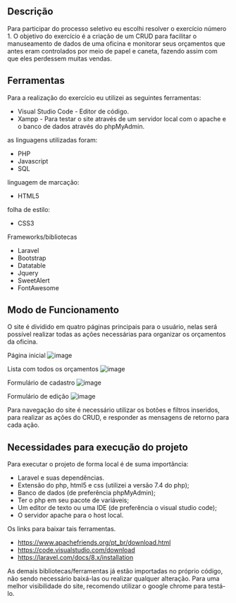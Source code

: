 ## Descrição
Para participar do processo seletivo eu escolhi resolver o exercício número 1. O objetivo do exercício é a criação de um CRUD para facilitar o manuseamento de dados de uma oficina e monitorar seus orçamentos que antes eram controlados por meio de papel e caneta, fazendo assim com que eles perdessem muitas vendas.

## Ferramentas
Para a realização do exercício eu utilizei as seguintes ferramentas:

- Visual Studio Code - Editor de código.
- Xampp - Para testar o site através de um servidor local com o apache e o banco de dados através do phpMyAdmin.

as linguagens utilizadas foram:
- PHP
- Javascript
- SQL

linguagem de marcação:
- HTML5

folha de estilo:
- CSS3

Frameworks/bibliotecas
- Laravel 
- Bootstrap
- Datatable
- Jquery
- SweetAlert
- FontAwesome

## Modo de Funcionamento
O site é dividido em quatro páginas principais para o usuário, nelas será possível realizar todas as ações necessárias para organizar os orçamentos da oficina.

Página inicial
![image](https://user-images.githubusercontent.com/42790322/95242541-b32e6700-07e5-11eb-9dfc-6c24d7a9b0b3.png)

Lista com todos os orçamentos
![image](https://user-images.githubusercontent.com/42790322/95242808-16b89480-07e6-11eb-8552-9ece1d343e88.png)

Formulário de cadastro
![image](https://user-images.githubusercontent.com/42790322/95243162-99d9ea80-07e6-11eb-9424-1b9a4b6c913b.png)

Formulário de edição
![image](https://user-images.githubusercontent.com/42790322/95242965-4f586e00-07e6-11eb-8bbd-a55b083fca84.png)


Para navegação do site é necessário utilizar os botões e filtros inseridos, para realizar as ações do CRUD, e responder as mensagens de retorno para cada ação.


## Necessidades para execução do projeto

Para executar o projeto de forma local é de suma importância:

- Laravel e suas dependências.
- Extensão do php, html5 e css (utilizei a versão 7.4 do php);
- Banco de dados (de preferência phpMyAdmin);
- Ter o php em seu pacote de variáveis;
- Um editor de texto ou uma IDE (de preferência o visual studio code);
- O servidor apache para o host local.

Os links para baixar tais ferramentas.
- https://www.apachefriends.org/pt_br/download.html
- https://code.visualstudio.com/download
- https://laravel.com/docs/8.x/installation

As demais bibliotecas/ferramentas já estão importadas no próprio código, não sendo necessário baixá-las ou realizar qualquer alteração.
Para uma melhor visibilidade do site, recomendo utilizar o google chrome para testá-lo.
